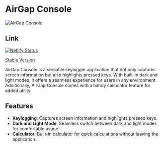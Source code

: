 # AirGap Console

![AirGap Console](https://i.imgur.com/VFJAMCL.png)

## Link

[![Netlify Status](https://api.netlify.com/api/v1/badges/bd7bd613-d7c9-48b7-9891-c5baba20db9c/deploy-status)](https://app.netlify.com/sites/airgapconsole/deploys)

[Stable Version](https://arigapconsole.netlify.app/)

AirGap Console is a versatile keylogger application that not only captures screen information but also highlights pressed keys. With built-in dark and light modes, it offers a seamless experience for users in any environment. Additionally, AirGap Console comes with a handy calculator feature for added utility.

## Features

- **Keylogging**: Captures screen information and highlights pressed keys.
- **Dark and Light Mode**: Seamless switch between dark and light modes for comfortable usage.
- **Calculator**: Built-in calculator for quick calculations without leaving the application.

